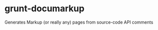 grunt-documarkup
================

Generates Markup (or really any) pages from source-code API comments
